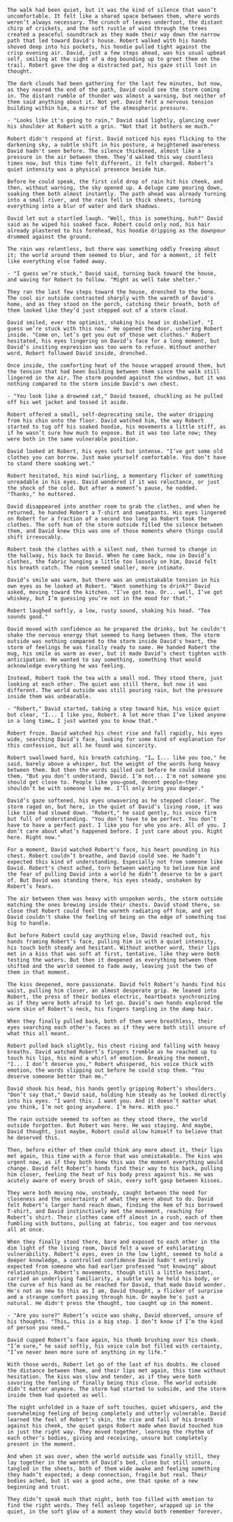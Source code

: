 <!-- {"visibility": true} -->

  `The walk had been quiet, but it was the kind of silence that wasn’t uncomfortable. It felt like a shared space between them, where words weren’t always necessary. The crunch of leaves underfoot, the distant chirp of crickets, and the soft rustle of wind through the trees created a peaceful soundtrack as they made their way down the narrow path that led toward David's house. Robert walked with his hands shoved deep into his pockets, his hoodie pulled tight against the crisp evening air. David, just a few steps ahead, was his usual upbeat self, smiling at the sight of a dog bounding up to greet them on the trail. Robert gave the dog a distracted pat, his gaze still lost in thought.`

  `The dark clouds had been gathering for the last few minutes, but now, as they neared the end of the path, David could see the storm coming in. The distant rumble of thunder was almost a warning, but neither of them said anything about it. Not yet. David felt a nervous tension building within him, a mirror of the atmospheric pressure.`

  `- "Looks like it's going to rain," David said lightly, glancing over his shoulder at Robert with a grin. "Not that it bothers me much."`

  `Robert didn't respond at first. David noticed his eyes flicking to the darkening sky, a subtle shift in his posture, a heightened awareness David hadn't seen before. The silence thickened, almost like a pressure in the air between them. They’d walked this way countless times now, but this time felt different, it felt charged. Robert’s quiet intensity was a physical presence beside him.`

  `Before he could speak, the first cold drop of rain hit his cheek, and then, without warning, the sky opened up. A deluge came pouring down, soaking them both almost instantly. The path ahead was already turning into a small river, and the rain fell in thick sheets, turning everything into a blur of water and dark shadows.`

  `David let out a startled laugh. "Well, this is something, huh?" David said as he wiped his soaked face. Robert could only nod, his hair already plastered to his forehead, his hoodie dripping as the downpour drummed against the ground.`

  `The rain was relentless, but there was something oddly freeing about it; the world around them seemed to blur, and for a moment, it felt like everything else faded away.`

  `- "I guess we’re stuck," David said, turning back toward the house, and waving for Robert to follow. "Might as well take shelter."`

  `They ran the last few steps toward the house, drenched to the bone. The cool air outside contrasted sharply with the warmth of David's home, and as they stood on the porch, catching their breath, both of them looked like they’d just stepped out of a storm cloud.`

  `David smiled, ever the optimist, shaking his head in disbelief. "I guess we’re stuck with this now." He opened the door, ushering Robert inside. "Come on, let’s get you out of those wet clothes." Robert hesitated, his eyes lingering on David’s face for a long moment, but David’s inviting expression was too warm to refuse. Without another word, Robert followed David inside, drenched.`

  `Once inside, the comforting heat of the house wrapped around them, but the tension that had been building between them since the walk still lingered in the air. The storm pounded against the windows, but it was nothing compared to the storm inside David's own chest.`

  `- "You look like a drowned cat," David teased, chuckling as he pulled off his wet jacket and tossed it aside.`

  `Robert offered a small, self-deprecating smile, the water dripping from his chin onto the floor. David watched him, the way Robert started to tug off his soaked hoodie, his movements a little stiff, as if he wasn’t sure how much to expose. But it was too late now; they were both in the same vulnerable position.`

  `David looked at Robert, his eyes soft but intense. "I’ve got some old clothes you can borrow. Just make yourself comfortable. You don’t have to stand there soaking wet."`

  `Robert hesitated, his mind swirling, a momentary flicker of something unreadable in his eyes. David wondered if it was reluctance, or just the shock of the cold. But after a moment’s pause, he nodded. "Thanks," he muttered.`

  `David disappeared into another room to grab the clothes, and when he returned, he handed Robert a T-shirt and sweatpants. His eyes lingered on Robert for a fraction of a second too long as Robert took the clothes. The soft hum of the storm outside filled the silence between them, and David knew this was one of those moments where things could shift irrevocably.`

  `Robert took the clothes with a silent nod, then turned to change in the hallway, his back to David. When he came back, now in David’s clothes, the fabric hanging a little too loosely on him, David felt his breath catch. The room seemed smaller, more intimate.`

  `David’s smile was warm, but there was an unmistakable tension in his own eyes as he looked at Robert. "Want something to drink?" David asked, moving toward the kitchen. "I’ve got tea. Or... well, I’ve got whiskey, but I’m guessing you’re not in the mood for that."`

  `Robert laughed softly, a low, rusty sound, shaking his head. "Tea sounds good."`

  `David moved with confidence as he prepared the drinks, but he couldn't shake the nervous energy that seemed to hang between them. The storm outside was nothing compared to the storm inside David's heart, the storm of feelings he was finally ready to name. He handed Robert the mug, his smile as warm as ever, but it made David’s chest tighten with anticipation. He wanted to say something, something that would acknowledge everything he was feeling.`

  `Instead, Robert took the tea with a small nod. They stood there, just looking at each other. The quiet was still there, but now it was different. The world outside was still pouring rain, but the pressure inside them was unbearable.`

  `- "Robert," David started, taking a step toward him, his voice quiet but clear, "I... I like you, Robert. A lot more than I’ve liked anyone in a long time… I just wanted you to know that."`

  `Robert froze. David watched his chest rise and fall rapidly, his eyes wide, searching David’s face, looking for some kind of explanation for this confession, but all he found was sincerity.`

  `Robert swallowed hard, his breath catching. "I… I... like you too," he said, barely above a whisper, but the weight of the words hung heavy between them. But then the words spilled out before he could stop them. "But you don’t understand, David. I’m not... I'm not someone you should get close to. People like you—good, decent people—they shouldn’t be with someone like me. I’ll only bring you danger."`

  `David’s gaze softened, his eyes unwavering as he stepped closer. The storm raged on, but here, in the quiet of David’s living room, it was like time had slowed down. "Robert," he said gently, his voice firm but full of understanding. "You don’t have to be perfect. You don’t have to have a perfect past. I like you for who you are. All of you. I don’t care about what’s happened before. I just care about you. Right here. Right now."`

  `For a moment, David watched Robert's face, his heart pounding in his chest. Robert couldn’t breathe, and David could see. He hadn’t expected this kind of understanding. Especially not from someone like David. Robert's chest ached, torn between wanting to believe him and the fear of pulling David into a world he didn’t deserve to be a part of. But David was standing there, his eyes steady, unshaken by Robert’s fears.`

  `The air between them was heavy with unspoken words, the storm outside matching the ones brewing inside their chests. David stood there, so close that Robert could feel the warmth radiating off him, and yet David couldn't shake the feeling of being on the edge of something too big to handle.`

  `But before Robert could say anything else, David reached out, his hands framing Robert’s face, pulling him in with a quiet intensity, his touch both steady and hesitant. Without another word, their lips met in a kiss that was soft at first, tentative, like they were both testing the waters. But then it deepened as everything between them shifted and the world seemed to fade away, leaving just the two of them in that moment.`

  `The kiss deepened, more passionate. David felt Robert’s hands find his waist, pulling him closer, an almost desperate grip. He leaned into Robert, the press of their bodies electric, heartbeats synchronizing as if they were both afraid to let go. David’s own hands explored the warm skin of Robert’s neck, his fingers tangling in the damp hair.`

  `When they finally pulled back, both of them were breathless, their eyes searching each other's faces as if they were both still unsure of what this all meant.`

  `Robert pulled back slightly, his chest rising and falling with heavy breaths. David watched Robert’s fingers tremble as he reached up to touch his lips, his mind a whirl of emotion. Breaking the moment, "I... I don’t deserve you," Robert whispered, his voice thick with emotion, the words slipping out before he could stop them. "You deserve someone better than me."`

  `David shook his head, his hands gently gripping Robert’s shoulders. "Don’t say that," David said, holding him steady as he looked directly into his eyes. "I want this. I want you. And it doesn’t matter what you think, I’m not going anywhere. I’m here. With you."`

  `The rain outside seemed to soften as they stood there, the world outside forgotten. But Robert was here. He was staying. And maybe, David thought, just maybe, Robert could allow himself to believe that he deserved this.`

  `Then, before either of them could think any more about it, their lips met again, this time with a force that was unmistakable. The kiss was urgent now, as if they both knew this was the moment everything would change. David felt Robert’s hands find their way to his back, pulling him closer, feeling the heat of his body press against his. He was acutely aware of every brush of skin, every soft gasp between kisses.`

  `They were both moving now, unsteady, caught between the need for closeness and the uncertainty of what they were about to do. David felt Robert’s larger hand reach down, finding the hem of his borrowed T-shirt, and David instinctively met the movement, reaching for Robert’s shirt. Their clothes came off almost in a rush, each of them fumbling with buttons, pulling at fabric, too eager and too nervous all at once.`

  `When they finally stood there, bare and exposed to each other in the dim light of the living room, David felt a wave of exhilarating vulnerability. Robert’s eyes, even in the low light, seemed to hold a deeper knowledge, a controlled confidence David hadn't entirely expected from someone who had earlier professed "not knowing" about relationships. Robert’s movements, though still a little hesitant, carried an underlying familiarity, a subtle way he held his body, or the curve of his hand as he reached for David, that made David wonder. He's not as new to this as I am, David thought, a flicker of surprise and a strange comfort passing through him. Or maybe he's just a natural. He didn't press the thought, too caught up in the moment.`

  `- "Are you sure?" Robert’s voice was shaky, David observed, unsure of his thoughts. "This… this is a big step. I don’t know if I’m the kind of person you need."`

  `David cupped Robert’s face again, his thumb brushing over his cheek. "I’m sure," he said softly, his voice calm but filled with certainty, "I’ve never been more sure of anything in my life."`

  `With those words, Robert let go of the last of his doubts. He closed the distance between them, and their lips met again, this time without hesitation. The kiss was slow and tender, as if they were both savoring the feeling of finally being this close. The world outside didn’t matter anymore. The storm had started to subside, and the storm inside them had quieted as well.`

  `The night unfolded in a haze of soft touches, quiet whispers, and the overwhelming feeling of being completely and utterly vulnerable. David learned the feel of Robert’s skin, the rise and fall of his breath against his cheek, the quiet gasps Robert made when David touched him in just the right way. They moved together, learning the rhythm of each other’s bodies, giving and receiving, unsure but completely present in the moment.`

  `And when it was over, when the world outside was finally still, they lay together in the warmth of David’s bed, close but still unsure, tangled in the sheets, both of them wide awake and feeling something they hadn’t expected; a deep connection, fragile but real. Their bodies ached, but it was a good ache, one that spoke of a new beginning and trust.`

  `They didn’t speak much that night, both too filled with emotion to find the right words. They fell asleep together, wrapped up in the quiet, in the soft glow of a moment they would both remember forever.`